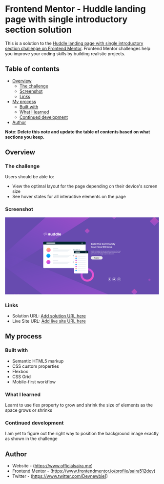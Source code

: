 # Frontend Mentor - Huddle landing page with single introductory section solution

This is a solution to the [Huddle landing page with single introductory section challenge on Frontend Mentor](https://www.frontendmentor.io/challenges/huddle-landing-page-with-a-single-introductory-section-B_2Wvxgi0). Frontend Mentor challenges help you improve your coding skills by building realistic projects.

## Table of contents

- [Overview](#overview)
  - [The challenge](#the-challenge)
  - [Screenshot](#screenshot)
  - [Links](#links)
- [My process](#my-process)
  - [Built with](#built-with)
  - [What I learned](#what-i-learned)
  - [Continued development](#continued-development)
- [Author](#author)

**Note: Delete this note and update the table of contents based on what sections you keep.**

## Overview

### The challenge

Users should be able to:

- View the optimal layout for the page depending on their device's screen size
- See hover states for all interactive elements on the page

### Screenshot

![](images/Screenshot.png)

### Links

- Solution URL: [Add solution URL here](https://github.com/saira512dev/frontEndChallenge_5)
- Live Site URL: [Add live site URL here](https://nervous-joliot-888123.netlify.app/)

## My process

### Built with

- Semantic HTML5 markup
- CSS custom properties
- Flexbox
- CSS Grid
- Mobile-first workflow

### What I learned

Learnt to use flex property to grow and shrink the size of elements as the space grows or shrinks

### Continued development

I am yet to figure out the right way to position the background image exactly as shown in the challenge

## Author

- Website - (https://www.officialsaira.me)
- Frontend Mentor - (https://www.frontendmentor.io/profile/saira512dev)
- Twitter - (https://www.twitter.com/Devnewbie1)
